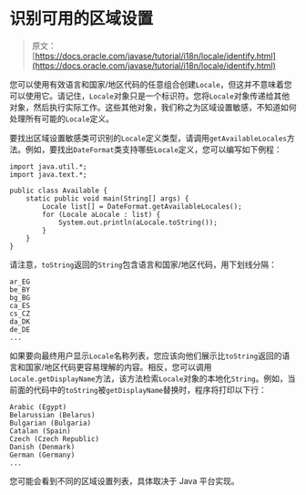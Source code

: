 # 识别可用的区域设置

> 原文： [https://docs.oracle.com/javase/tutorial/i18n/locale/identify.html](https://docs.oracle.com/javase/tutorial/i18n/locale/identify.html)

您可以使用有效语言和国家/地区代码的任意组合创建`Locale`，但这并不意味着您可以使用它。请记住，`Locale`对象只是一个标识符。您将`Locale`对象传递给其他对象，然后执行实际工作。这些其他对象，我们称之为区域设置敏感，不知道如何处理所有可能的`Locale`定义。

要找出区域设置敏感类可识别的`Locale`定义类型，请调用`getAvailableLocales`方法。例如，要找出`DateFormat`类支持哪些`Locale`定义，您可以编写如下例程：

```
import java.util.*;
import java.text.*;

public class Available {
    static public void main(String[] args) {
        Locale list[] = DateFormat.getAvailableLocales();
        for (Locale aLocale : list) {
            System.out.println(aLocale.toString());
        }
    }
}

```

请注意，`toString`返回的`String`包含语言和国家/地区代码，用下划线分隔：

```
ar_EG
be_BY
bg_BG
ca_ES
cs_CZ
da_DK
de_DE
...

```

如果要向最终用户显示`Locale`名称列表，您应该向他们展示比`toString`返回的语言和国家/地区代码更容易理解的内容。相反，您可以调用`Locale.getDisplayName`方法，该方法检索`Locale`对象的本地化`String`。例如，当前面的代码中的`toString`被`getDisplayName`替换时，程序将打印以下行：

```
Arabic (Egypt)
Belarussian (Belarus)
Bulgarian (Bulgaria)
Catalan (Spain)
Czech (Czech Republic)
Danish (Denmark)
German (Germany)
...

```

您可能会看到不同的区域设置列表，具体取决于 Java 平台实现。